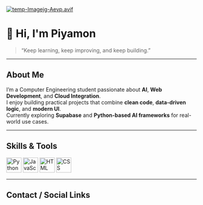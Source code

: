 [![temp-Imagejg-Aevp.avif](https://i.postimg.cc/0jLjTRNv/temp-Imagejg-Aevp.avif)](https://postimg.cc/SYfm9P81)
# 👋 Hi, I'm Piyamon
> “Keep learning, keep improving, and keep building.”

---

## About Me
I’m a Computer Engineering student passionate about **AI**, **Web Development**, and **Cloud Integration**.  
I enjoy building practical projects that combine **clean code**, **data-driven logic**, and **modern UI**.  
Currently exploring **Supabase** and **Python-based AI frameworks** for real-world use cases.

---

## Skills & Tools
<p align="left">
  <img src="https://cdn.jsdelivr.net/gh/devicons/devicon/icons/python/python-original.svg" width="40" height="40" alt="Python" />
  <img src="https://cdn.jsdelivr.net/gh/devicons/devicon/icons/javascript/javascript-original.svg" width="40" height="40" alt="JavaScript" />
  <img src="https://cdn.jsdelivr.net/gh/devicons/devicon/icons/html5/html5-original.svg" width="40" height="40" alt="HTML" />
  <img src="https://cdn.jsdelivr.net/gh/devicons/devicon/icons/css3/css3-original.svg" width="40" height="40" alt="CSS" />
</p>


---

## Contact / Social Links
<!-- <p align="left">
  <a href="mailto:piyamon.chuenpaew@gmail.com">
    <img src="https://img.shields.io/badge/Gmail-D14836?logo=gmail&logoColor=white" alt="Gmail" />
  </a>
  <a href="[https://www.linkedin.com/in/piyamon-chuenpaew/](https://www.linkedin.com/in/piyamon-chuenpaew/)">
    <img src="https://img.shields.io/badge/LinkedIn-0A66C2?logo=linkedin&logoColor=white" alt="LinkedIn" />
  </a>
  <a href="[https://github.com/Piyamon-Bt](https://github.com/Piyamon-Bt)">
    <img src="https://img.shields.io/badge/GitHub-181717?logo=github&logoColor=white" alt="GitHub" />
  </a>
  <a href="[https://gitlab.com/Piyamon-Bt](https://gitlab.com/piyamon.chuenpaew)">
    <img src="https://img.shields.io/badge/GitLab-FC6D26?logo=gitlab&logoColor=white" alt="GitLab" />
  </a>

</p> -->
